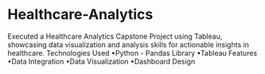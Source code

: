 # Healthcare-Analytics
Executed a Healthcare Analytics Capstone Project using Tableau, showcasing data visualization and analysis skills for actionable insights in healthcare. Technologies Used •Python - Pandas Library •Tableau Features •Data Integration •Data Visualization •Dashboard Design

